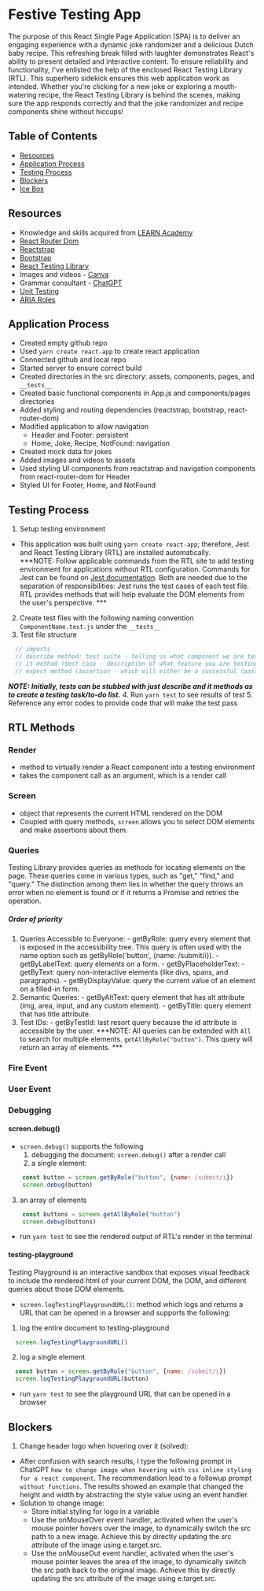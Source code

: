 # Festive Testing App  

The purpose of this React Single Page Application (SPA) is to deliver an engaging experience with a dynamic joke randomizer and a delicious Dutch baby recipe. This refreshing break filled with laughter demonstrates React's ability to present detailed and interactive content. To ensure reliability and functionality, I've enlisted the help of the enclosed React Testing Library (RTL). This superhero sidekick ensures this web application work as intended. Whether you're clicking for a new joke or exploring a mouth-watering recipe, the React Testing Library is behind the scenes, making sure the app responds correctly and that the joke randomizer and recipe components shine without hiccups!

## Table of Contents
- [Resources](#resources)
- [Application Process](#application-process)
- [Testing Process](#testing-process)
- [Blockers](#blockers)
- [Ice Box](#ice-box)

## Resources  
- Knowledge and skills acquired from [LEARN Academy](https://learnacademy.org/)
- [React Router Dom](https://reactrouter.com/en/main)
- [Reactstrap](https://reactstrap.github.io/?path=/story/home-installation--page)
- [Bootstrap](https://getbootstrap.com/)
- [React Testing Library](https://testing-library.com/docs/)
- Images and videos - [Canva](https://www.canva.com/)
- Grammar consultant - [ChatGPT](https://chat.openai.com/)
- [Unit Testing](https://medium.com/@natnael.awel/react-js-unit-testing-best-practices-and-tools-5454a01326ea)
- [ARIA Roles](https://developer.mozilla.org/en-US/docs/Web/Accessibility/ARIA/ARIA_Techniques#roles)

## Application Process  
- Created empty github repo
- Used `yarn create react-app` to create react application
- Connected github and local repo
- Started server to ensure correct build
- Created directories in the src directory: assets, components, pages, and `__tests__`
- Created basic functional components in App.js and components/pages directories
- Added styling and routing dependencies (reactstrap, bootstrap, react-router-dom)
- Modified application to allow navigation
  - Header and Footer: persistent
  - Home, Joke, Recipe, NotFound: navigation 
- Created mock data for jokes
- Added images and videos to assets
- Used styling UI components from reactstrap and navigation components from react-router-dom for Header 
- Styled UI for Footer, Home, and NotFound
 
## Testing Process 
1. Setup testing environment
  - This application was built using `yarn create react-app`; therefore, Jest and React Testing Library (RTL) are installed automatically.  
  ***NOTE: Follow applicable commands from the RTL site to add testing environment for applications without RTL configuration. Commands for Jest can be found on [Jest documentation](https://jestjs.io/docs/getting-started). Both are needed due to the separation of responsibilities: Jest runs the test cases of each test file. RTL provides methods that will help evaluate the DOM elements from the user's perspective. *** 
2. Create test files with the following naming convention `ComponentName.test.js` under the `__tests__`
3. Test file structure
```js
  // imports
  // describe method: test suite - telling us what component we are testing
  // it method (test case - description of what feature you are testing in the component) nested within describe block and contains queries methods from RTL
  // expect method (assertion - which will either be a successful (pass-green) or erroneous (fail-red) outcome) nested within it block
```
***NOTE: Initially, tests can be stubbed with just describe and it methods as to create a testing task/to-do list.***
4. Run `yarn test` to see results of test
5. Reference any error codes to provide code that will make the test pass

## RTL Methods

### Render
- method to virtually render a React component into a testing environment
- takes the component call as an argument, which is a render call

### Screen
- object that represents the current HTML rendered on the DOM
- Coupled with query methods, `screen` allows you to select DOM elements and make assertions about them.

### Queries  
Testing Library provides queries as methods for locating elements on the page. These queries come in various types, such as "get," "find," and "query." The distinction among them lies in whether the query throws an error when no element is found or if it returns a Promise and retries the operation.

##### Order of priority
  1. Queries Accessible to Everyone:
    - getByRole: query every element that is exposed in the accessibility tree. This query is often used with the name option such as getByRole('button', {name: /submit/i}).
    - getByLabelText: query elements on a form. 
    - getByPlaceholderText: 
    - getByText: query non-interactive elements (like divs, spans, and paragraphs).
    - getByDisplayValue: query the current value of an element on a filled-in form.
  2. Semantic Queries:
    - getByAltText: query element that has alt attribute (img, area, input, and any custom element).
    - getByTitle: query element that has title attribute.
  3. Test IDs:
    - getByTestId: last resort query because the id attribute is accessible by the user.
  ***NOTE: All queries can be extended with `All` to search for multiple elements. `getAllByRole("button")`. This query will return an array of elements. ***

### Fire Event

### User Event

### Debugging

#### screen.debug()
- `screen.debug()` supports the following
  1. debugging the document: `screen.debug()` after a render call
  2. a single element: 
```js
    const button = screen.getByRole("button", {name: /submit/i})
    screen.debug(button)
```
  3. an array of elements
```js
    const buttons = screen.getAllByRole("button")
    screen.debug(buttons)
```
- run `yarn test` to see the rendered output of RTL's render in the terminal

#### testing-playground  
Testing Playground is an interactive sandbox that exposes visual feedback to include the rendered html of your current DOM, the DOM, and different queries about those DOM elements.
- `screen.logTestingPlaygroundURL()`: method which logs and returns a URL that can be opened in a browser and supports the following:
1. log the entire document to testing-playground
```js
  screen.logTestingPlaygroundURL()
```
2. log a single element
```js
  const button = screen.getByRole("button", {name: /submit/i})
  screen.logTestingPlaygroundURL(button)
```
- run `yarn test` to see the playground URL that can be opened in a browser

## Blockers
1. Change header logo when hovering over it (solved):
  - After confusion with search results, I type the following prompt in ChatGPT `how to change image when hovering with css inline styling for a react component`. The recommendation lead to a followup prompt `without functions`. The results showed an example that changed the height and width by abstracting the style value using an event handler.
  - Solution to change image:
    - Store initial styling for logo in a variable
    - Use the onMouseOver event handler, activated when the user's mouse pointer hovers over the image, to dynamically switch the src path to a new image. Achieve this by directly updating the src attribute of the image using e.target.src.
    - Use the onMouseOut event handler, activated when the user's mouse pointer leaves the area of the image, to dynamically switch the src path back to the original image. Achieve this by directly updating the src attribute of the image using e.target.src.
